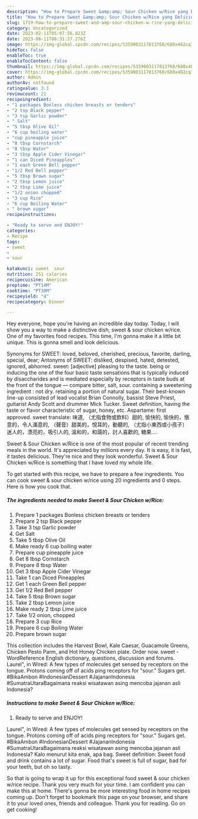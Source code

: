 ```yaml
---
description: "How to Prepare Sweet &amp;amp; Sour Chicken w/Rice yang Delicious"
title: "How to Prepare Sweet &amp;amp; Sour Chicken w/Rice yang Delicious"
slug: 1719-how-to-prepare-sweet-and-amp-sour-chicken-w-rice-yang-delicious
category: Uncategorized
date: 2023-02-11T05:07:56.823Z
date: 2023-06-11T06:31:27.276Z
image: https://img-global.cpcdn.com/recipes/5359003117813760/680x482cq70/sweet-sour-chicken-wrice-recipe-main-photo.jpg
hideToc: false
enableToc: true
enableTocContent: false
thumbnail: https://img-global.cpcdn.com/recipes/5359003117813760/680x482cq70/sweet-sour-chicken-wrice-recipe-main-photo.jpg
cover: https://img-global.cpcdn.com/recipes/5359003117813760/680x482cq70/sweet-sour-chicken-wrice-recipe-main-photo.jpg
author: Admin
authorAv: notfound
ratingvalue: 3.1
reviewcount: 21
recipeingredient:
- "1 packages Bonless chicken breasts or tenders"
- "2 tsp Black pepper"
- "3 tsp Garlic powder"
- " Salt"
- "5 tbsp Olive Oil"
- "6 cup boiling water"
- "cup pineapple juice"
- "8 tbsp Cornstarch"
- "8 tbsp Water"
- "3 tbsp Apple Cider Vinegar"
- "1 can Diced Pineapples"
- "1 each Green Bell pepper"
- "1/2 Red Bell pepper"
- "5 tbsp Brown sugar"
- "2 tbsp Lemon juice"
- "2 tbsp Lime juice"
- "1/2 onion chopped"
- "3 cup Rice"
- "6 cup Boiling Water"
- " brown sugar"
recipeinstructions:

- "Ready to serve and ENJOY!"
categories:
- Recipe
tags:
- sweet
- 
- sour

katakunci: sweet  sour 
nutrition: 251 calories
recipecuisine: American
preptime: "PT14M"
cooktime: "PT30M"
recipeyield: "4"
recipecategory: Dinner

---
```



Hey everyone, hope you're having an incredible day today. Today, I will show you a way to make a distinctive dish, sweet &amp; sour chicken w/rice. One of my favorites food recipes. This time, I'm gonna make it a little bit unique. This is gonna smell and look delicious.

Synonyms for SWEET: loved, beloved, cherished, precious, favorite, darling, special, dear; Antonyms of SWEET: disliked, despised, hated, detested, ignored, abhorred. sweet: [adjective] pleasing to the taste. being or inducing the one of the four basic taste sensations that is typically induced by disaccharides and is mediated especially by receptors in taste buds at the front of the tongue — compare bitter, salt, sour. containing a sweetening ingredient : not dry. retaining a portion of natural sugar. Their best-known line-up consisted of lead vocalist Brian Connolly, bassist Steve Priest, guitarist Andy Scott and drummer Mick Tucker. Sweet definition, having the taste or flavor characteristic of sugar, honey, etc. Aspartame: first approved. sweet translate: 味道, （尤指食物或飲料）甜的, 愉快的, 愉快的，愜意的，令人滿意的, （聲音）甜美的，悅耳的，動聽的, （尤指小東西或小孩子）迷人的，漂亮的，吸引人的, 溫和的，和藹的，討人喜歡的, 糖果….

Sweet &amp; Sour Chicken w/Rice is one of the most popular of recent trending meals in the world. It's appreciated by millions every day. It is easy, it is fast, it tastes delicious. They're nice and they look wonderful. Sweet &amp; Sour Chicken w/Rice is something that I have loved my whole life.


To get started with this recipe, we have to prepare a few ingredients. You can cook sweet &amp; sour chicken w/rice using 20 ingredients and 0 steps. Here is how you cook that.

<!--inarticleads1-->

##### The ingredients needed to make Sweet &amp; Sour Chicken w/Rice:

1. Prepare 1 packages Bonless chicken breasts or tenders
1. Prepare 2 tsp Black pepper
1. Take 3 tsp Garlic powder
1. Get  Salt
1. Take 5 tbsp Olive Oil
1. Make ready 6 cup boiling water
1. Prepare cup pineapple juice
1. Get 8 tbsp Cornstarch
1. Prepare 8 tbsp Water
1. Get 3 tbsp Apple Cider Vinegar
1. Take 1 can Diced Pineapples
1. Get 1 each Green Bell pepper
1. Get 1/2 Red Bell pepper
1. Take 5 tbsp Brown sugar
1. Take 2 tbsp Lemon juice
1. Make ready 2 tbsp Lime juice
1. Take 1/2 onion, chopped
1. Prepare 3 cup Rice
1. Prepare 6 cup Boiling Water
1. Prepare  brown sugar


This collection includes the Harvest Bowl, Kale Caesar, Guacamole Greens, Chicken Pesto Parm, and Hot Honey Chicken plate. Order now. sweet - WordReference English dictionary, questions, discussion and forums. Laurel&#34;, in Wired: A few types of molecules get sensed by receptors on the tongue. Protons coming off of acids ping receptors for &#34;sour.&#34; Sugars get. #BikaAmbon #IndonesianDessert #JajananIndonesia #SumatraUtaraBagaimana reaksi wisatawan asing mencoba jajanan asli Indonesia? 

<!--inarticleads2-->

##### Instructions to make Sweet &amp; Sour Chicken w/Rice:


1. Ready to serve and ENJOY!

Laurel&#34;, in Wired: A few types of molecules get sensed by receptors on the tongue. Protons coming off of acids ping receptors for &#34;sour.&#34; Sugars get. #BikaAmbon #IndonesianDessert #JajananIndonesia #SumatraUtaraBagaimana reaksi wisatawan asing mencoba jajanan asli Indonesia? Kalo menurut kita enak, apa bag. Sweet definition: Sweet food and drink contains a lot of sugar. Food that&#39;s sweet is full of sugar, bad for your teeth, but oh so tasty. 

So that is going to wrap it up for this exceptional food sweet &amp; sour chicken w/rice recipe. Thank you very much for your time. I am confident you can make this at home. There's gonna be more interesting food in home recipes coming up. Don't forget to bookmark this page on your browser, and share it to your loved ones, friends and colleague. Thank you for reading. Go on get cooking!
